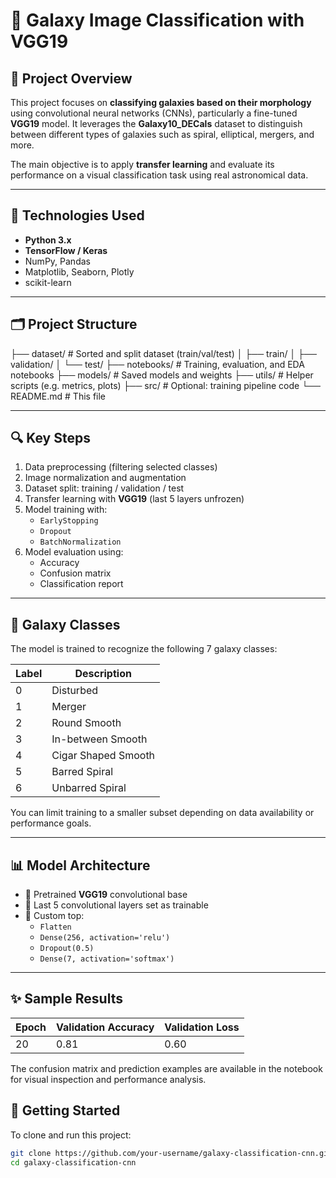 # 🌌 Galaxy Image Classification with VGG19

## 📌 Project Overview

This project focuses on **classifying galaxies based on their morphology** using convolutional neural networks (CNNs), particularly a fine-tuned **VGG19** model. It leverages the **Galaxy10_DECals** dataset to distinguish between different types of galaxies such as spiral, elliptical, mergers, and more.

The main objective is to apply **transfer learning** and evaluate its performance on a visual classification task using real astronomical data.

---

## 🧰 Technologies Used

- **Python 3.x**
- **TensorFlow / Keras**
- NumPy, Pandas
- Matplotlib, Seaborn, Plotly
- scikit-learn

---

## 🗂 Project Structure

├── dataset/ # Sorted and split dataset (train/val/test)
│ ├── train/
│ ├── validation/
│ └── test/
├── notebooks/ # Training, evaluation, and EDA notebooks
├── models/ # Saved models and weights
├── utils/ # Helper scripts (e.g. metrics, plots)
├── src/ # Optional: training pipeline code
└── README.md # This file


---

## 🔍 Key Steps

1. Data preprocessing (filtering selected classes)
2. Image normalization and augmentation
3. Dataset split: training / validation / test
4. Transfer learning with **VGG19** (last 5 layers unfrozen)
5. Model training with:
   - `EarlyStopping`
   - `Dropout`
   - `BatchNormalization`
6. Model evaluation using:
   - Accuracy
   - Confusion matrix
   - Classification report

---

## 🧪 Galaxy Classes

The model is trained to recognize the following 7 galaxy classes:

| Label | Description            |
|-------|------------------------|
| 0     | Disturbed              |
| 1     | Merger                 |
| 2     | Round Smooth           |
| 3     | In-between Smooth      |
| 4     | Cigar Shaped Smooth    |
| 5     | Barred Spiral          |
| 6     | Unbarred Spiral        |

You can limit training to a smaller subset depending on data availability or performance goals.

---

## 📊 Model Architecture

- 🔹 Pretrained **VGG19** convolutional base
- 🔹 Last 5 convolutional layers set as trainable
- 🔹 Custom top:
  - `Flatten`
  - `Dense(256, activation='relu')`
  - `Dropout(0.5)`
  - `Dense(7, activation='softmax')`

---

## ✨ Sample Results

| Epoch | Validation Accuracy | Validation Loss |
|-------|---------------------|-----------------|
| 20    | 0.81                | 0.60            |

The confusion matrix and prediction examples are available in the notebook for visual inspection and performance analysis.



## 🚀 Getting Started

To clone and run this project:

```bash
git clone https://github.com/your-username/galaxy-classification-cnn.git
cd galaxy-classification-cnn
